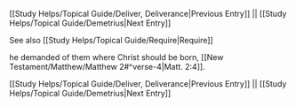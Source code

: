 [[Study Helps/Topical Guide/Deliver, Deliverance|Previous Entry]]  ||  [[Study Helps/Topical Guide/Demetrius|Next Entry]]

 See also [[Study Helps/Topical Guide/Require|Require]]

 he demanded of them where Christ should be born, [[New Testament/Matthew/Matthew 2#^verse-4|Matt. 2:4]].

[[Study Helps/Topical Guide/Deliver, Deliverance|Previous Entry]]  ||  [[Study Helps/Topical Guide/Demetrius|Next Entry]]